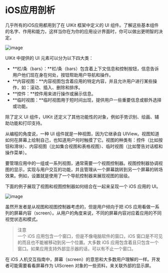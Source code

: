 # iOS应用剖析  
 
几乎所有的iOS应用都用到了在 UIKit 框架中定义的 UI 组件。了解这些基本组件的名字、作用和能力，这样当你在为你的应用设计界面时，你可以做出更明智的决定。
 
![image](images/uikit_ui_elements_2x.png)
 
UIKit 中提供的 UI 元素可以分为以下四大类： 
  
- **栏/条（bars）：**栏/条（bars）包含着上下文信息和控制按钮，信息告诉用户他们现在身在何处，按钮帮助用户导航和操作。  
- **内容视图：**内容视图包含着应用的特定内容，并且允许用户进行某些操作，如：滚动、插入、删除和排序。  
- **控件：**控件用来进行操作或展示信息。  
- **临时视图：**临时视图用于短时间出现，提供用户一些重要信息或额外选择或功能。 
  
除了定义 UI 组件，UIKit 还定义了其他功能性的对象，例如手势识别、绘画、辅助功能和打印支持。 
 
从编程的角度说，一种 UI 组件就是一种视图，因为它继承自 UIView。视图知道如何在屏幕上绘制自己，也知道用户何时触摸了它。视图的种类有：控件（比如按钮和滑块）、内容视图（比如集合视图和表格视图）、临时视图（比如警告对话框和操作菜单）。 
 
要管理应用中的一组或一系列视图，通常需要一个视图控制器。视图控制器协调视图的显示，实现与用户交互的功能，并且管理从一个屏幕跳转到另一个屏幕的转场效果。例如，设置就是使用了一个导航控制器来展现视图的层级。 
 
下面的例子展现了视图和视图控制器如何结合在一起来呈现一个 iOS 应用的 UI。 
 
![image](images/windowlayers_world_clock_2x.png) 
 
虽然开发者是从视图和视图控制器考虑的，但是用户倾向于把 iOS 应用看做一系列的屏幕内容（screen）。从用户的角度来说，不同的屏幕内容对应着应用的不同视觉状态和模式。

>注意    
>一个 iOS 应用包含一个窗口，但是不像电脑软件的窗口，iOS 窗口是不可见的而且也不能被移动到另一个位置。大多数 iOS 应用包含着且只包含一个窗口。如果应用支持外部显示器的话，可以有不止一个窗口。 
 
在 iOS 人机交互指南中，屏幕（screen）的意思和大多数用户理解的一样。开发者可能需要看看屏幕作为 UIScreen 对象的一些资料，来关联外部的显示屏。
